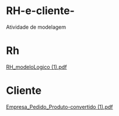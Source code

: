 # RH-e-cliente-
Atividade de modelagem 

# Rh

[RH_modeloLogico (1).pdf](https://github.com/Ceduda23/RH-e-cliente-/files/7612605/RH_modeloLogico.1.pdf)


# Cliente 

[Empresa_Pedido_Produto-convertido (1).pdf](https://github.com/Ceduda23/RH-e-cliente-/files/7612615/Empresa_Pedido_Produto-convertido.1.pdf)

